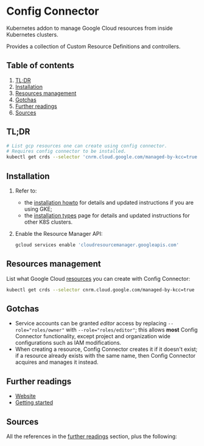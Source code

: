 # Config Connector

Kubernetes addon to manage Google Cloud resources from inside Kubernetes clusters.

Provides a collection of Custom Resource Definitions and controllers.

## Table of contents <!-- omit in toc -->

1. [TL;DR](#tldr)
1. [Installation](#installation)
1. [Resources management](#resources-management)
1. [Gotchas](#gotchas)
1. [Further readings](#further-readings)
1. [Sources](#sources)

## TL;DR

```sh
# List gcp resources one can create using config connector.
# Requires config connector to be installed.
kubectl get crds --selector 'cnrm.cloud.google.com/managed-by-kcc=true'
```

## Installation

1. Refer to:

   - the [installation howto] for details and updated instructions if you are using GKE;
   - the [installation types] page for details and updated instructions for other K8S clusters.

1. Enable the Resource Manager API:

   ```sh
   gcloud services enable 'cloudresourcemanager.googleapis.com'
   ```

## Resources management

List what Google Cloud [resources] you can create with Config Connector:

```sh
kubectl get crds --selector cnrm.cloud.google.com/managed-by-kcc=true
```

## Gotchas

- Service accounts can be granted _editor_ access by replacing `--role="roles/owner"` with `--role="roles/editor"`; this allows **most** Config Connector functionality, except project and organization wide configurations such as IAM modifications.
- When creating a resource, Config Connector creates it if it doesn't exist; if a resource already exists with the same name, then Config Connector acquires and manages it instead.

## Further readings

- [Website]
- [Getting started]

## Sources

All the references in the [further readings] section, plus the following:

<!-- project's references -->
[getting started]: https://cloud.google.com/config-connector/docs/how-to/getting-started
[installation howto]: https://cloud.google.com/config-connector/docs/how-to/install-upgrade-uninstall
[installation types]: https://cloud.google.com/config-connector/docs/concepts/installation-types
[overview]: https://cloud.google.com/config-connector/docs/overview
[resources]: https://cloud.google.com/config-connector/docs/reference/overview
[stackdriver]: https://cloud.google.com/stackdriver/docs/solutions/gke
[website]: https://cloud.google.com/config-connector
[workload identity]: https://cloud.google.com/kubernetes-engine/docs/how-to/workload-identity

<!-- internal references -->
[further readings]: #further-readings

<!-- external references -->

